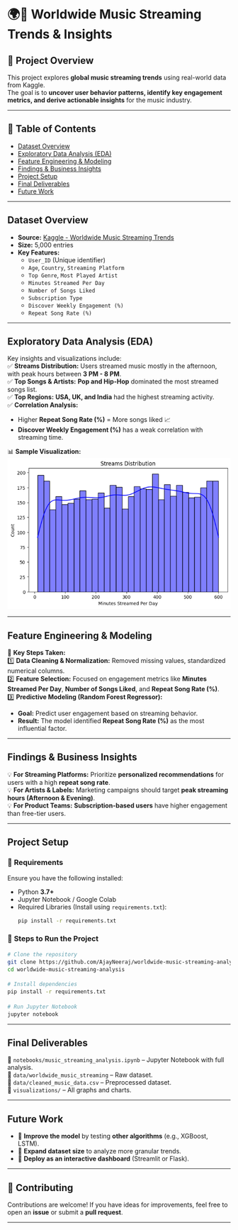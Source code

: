 # 🌍🎵 Worldwide Music Streaming Trends & Insights  

## 📌 Project Overview  
This project explores **global music streaming trends** using real-world data from Kaggle.  
The goal is to **uncover user behavior patterns, identify key engagement metrics, and derive actionable insights** for the music industry.  

---

## 📖 Table of Contents  
- [Dataset Overview](#dataset-overview)  
- [Exploratory Data Analysis (EDA)](#exploratory-data-analysis-eda)  
- [Feature Engineering & Modeling](#feature-engineering--modeling)  
- [Findings & Business Insights](#findings--business-insights)  
- [Project Setup](#project-setup)    
- [Final Deliverables](#final-deliverables)  
- [Future Work](#future-work)  

---

## Dataset Overview  
- **Source:** [Kaggle - Worldwide Music Streaming Trends](https://www.kaggle.com/datasets/atharvasoundankar/global-music-streaming-trends-and-listener-insights)  
- **Size:** 5,000 entries  
- **Key Features:**  
  - `User_ID` (Unique identifier)  
  - `Age`, `Country`, `Streaming Platform`  
  - `Top Genre`, `Most Played Artist`  
  - `Minutes Streamed Per Day`  
  - `Number of Songs Liked`  
  - `Subscription Type`  
  - `Discover Weekly Engagement (%)`  
  - `Repeat Song Rate (%)`  

---

## Exploratory Data Analysis (EDA)  
Key insights and visualizations include:  
✅ **Streams Distribution:** Users streamed music mostly in the afternoon, with peak hours between **3 PM - 8 PM**.  
✅ **Top Songs & Artists:** **Pop and Hip-Hop** dominated the most streamed songs list.  
✅ **Top Regions:** **USA, UK, and India** had the highest streaming activity.  
✅ **Correlation Analysis:**  
  - Higher **Repeat Song Rate (%)** = More songs liked 📈  
  - **Discover Weekly Engagement (%)** has a weak correlation with streaming time.  

📊 **Sample Visualization:**  
![Streams Distribution](https://github.com/AjayNeeraj/worldwide-music-streaming-analysis/blob/main/visualizations/Streams%20Distribution.png)  

---

## Feature Engineering & Modeling  
🔹 **Key Steps Taken:**  
1️⃣ **Data Cleaning & Normalization:** Removed missing values, standardized numerical columns.  
2️⃣ **Feature Selection:** Focused on engagement metrics like **Minutes Streamed Per Day**, **Number of Songs Liked**, and **Repeat Song Rate (%)**.  
3️⃣ **Predictive Modeling (Random Forest Regressor):**  
   - **Goal:** Predict user engagement based on streaming behavior.  
   - **Result:** The model identified **Repeat Song Rate (%)** as the most influential factor.  

---

## Findings & Business Insights  
💡 **For Streaming Platforms:** Prioritize **personalized recommendations** for users with a high **repeat song rate**.  
💡 **For Artists & Labels:** Marketing campaigns should target **peak streaming hours (Afternoon & Evening)**.  
💡 **For Product Teams:** **Subscription-based users** have higher engagement than free-tier users.  

---

## Project Setup  

### 🔹 **Requirements**  
Ensure you have the following installed:  
- Python **3.7+**  
- Jupyter Notebook / Google Colab  
- Required Libraries (Install using `requirements.txt`):  
  ```bash
  pip install -r requirements.txt
  ```

### 🔹 **Steps to Run the Project**  
```bash
# Clone the repository
git clone https://github.com/AjayNeeraj/worldwide-music-streaming-analysis.git
cd worldwide-music-streaming-analysis

# Install dependencies
pip install -r requirements.txt

# Run Jupyter Notebook
jupyter notebook
```

---

## Final Deliverables  
📁 `notebooks/music_streaming_analysis.ipynb` – Jupyter Notebook with full analysis.  
📁 `data/worldwide_music_streaming` – Raw dataset.  
📁 `data/cleaned_music_data.csv` – Preprocessed dataset.  
📁 `visualizations/` – All graphs and charts.  

---

## Future Work  
- 📌 **Improve the model** by testing **other algorithms** (e.g., XGBoost, LSTM).  
- 📌 **Expand dataset size** to analyze more granular trends.  
- 📌 **Deploy as an interactive dashboard** (Streamlit or Flask).  

---

## 🤝 Contributing  
Contributions are welcome! If you have ideas for improvements, feel free to open an **issue** or submit a **pull request**.  

---
